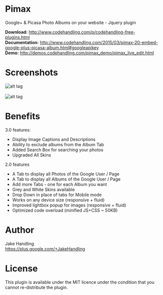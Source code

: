 Pimax
======

Google+ & Picasa Photo Albums on your website - Jquery plugin 

<b>Download:</b> http://www.codehandling.com/p/codehandling-free-plugins.html <br>
<b>Documentation:</b> http://www.codehandling.com/2015/03/pimax-20-embed-google-plus-picasa-album.html#googleapikey<br>
<b>Demo:</b> http://demos.codehandling.com/pimax_demo/pimax_live_edit.html<br>

Screenshots
========

![alt tag](https://2.bp.blogspot.com/-CZbdSEDtGfI/V3ITVzI38vI/AAAAAAAACBE/9kQpHT1gCu0yOPORzZXStqqi0Qkryg5eQCLcB/s1600/pmax_screen1.png)
<br><br>
![alt tag](https://2.bp.blogspot.com/-RSYz66Hn9-w/V3ITV96qAbI/AAAAAAAACBA/Izy5c83xBAogdBXIHm1U9qZpBwN3NWFqgCLcB/s1600/pmax_screen2.png)


Benefits
========

3.0 features:
- Display Image Captions and Descriptions 
- Ability to exclude albums from the Album Tab 
- Added Search Box for searching your photos
- Upgraded All Skins

2.0 features
- A Tab to display all Photos of the Google User / Page
- A Tab to display all Albums of the Google User / Page
- Add more Tabs - one for each Album you want
- Grey and White Skins available
- Drop Down in place of tabs for Mobile mode
- Works on any device size (responsive + fluid)
- Improved lightbox popup for images (responsive + fluid)
- Optimized code overload (minified JS+CSS ~ 50KB)

Author
======
Jake Handling<br>
https://plus.google.com/+JakeHandling

License
=======
This plugin is available under the MIT licence under the condition that you cannot re-distribute the plugin.
